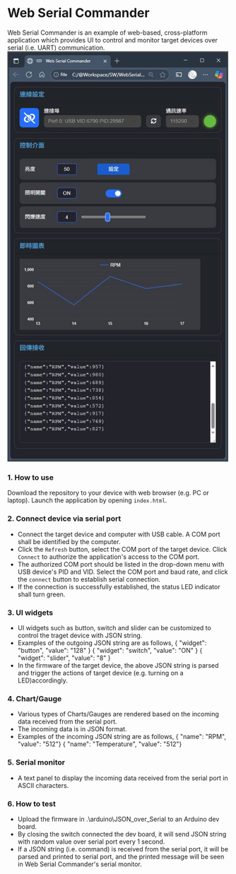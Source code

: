 # Web Serial Commander
Web Serial Commander is an example of web-based, cross-platform application which provides UI to control and monitor target devices over serial (i.e. UART) communication.
<img src="https://raw.githubusercontent.com/sweifang/webserialcommander/refs/heads/main/assets/WebSerialCommander.JPG?raw=true" alt="add_participant" width="500">

### 1. How to use
Download the repository to your device with web browser (e.g. PC or laptop). Launch the application by opening `index.html`.

### 2. Connect device via serial port
- Connect the target device and computer with USB cable. A COM port shall be identified by the computer.
- Click the `Refresh` button, select the COM port of the target device. Click `Connect` to authorize the application's access to the COM port.
- The authorized COM port should be listed in the drop-down menu with USB device's PID and VID. Select the COM port and baud rate, and click the `connect` button to establish serial connection.
- If the connection is successfully established, the status LED indicator shall turn green.

### 3. UI widgets
- UI widgets such as button, switch and slider can be customized to control the traget device with JSON string.
- Examples of the outgoing JSON string are as follows,
  { "widget": "button", "value": "128" }
  { "widget": "switch", "value": "ON" }
  { "widget": "slider", "value": "8" }
- In the firmware of the target device, the above JSON string is parsed and trigger the actions of target device (e.g. turning on a LED)accordingly.

### 4. Chart/Gauge
- Various types of Charts/Gauges are rendered based on the incoming data received from the serial port.
- The incoming data is in JSON format.
- Examples of the incoming JSON string are as follows,
  { "name": "RPM", "value": "512"}
  { "name": "Temperature", "value": "512"}

### 5. Serial monitor
- A text panel to display the incoming data received from the serial port in ASCII characters.

### 6. How to test
- Upload the firmware in .\arduino\JSON_over_Serial to an Arduino dev board.
- By closing the switch connected the dev board, it will send JSON string with random value over serial port every 1 second.
- If a JSON string (i.e. command) is received from the serial port, it will be parsed and printed to serial port, and the printed message will be seen in Web Serial Commander's serial monitor.